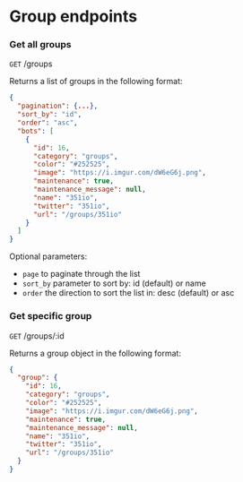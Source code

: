 # Group endpoints

### Get all groups 
`GET` /groups

Returns a list of groups in the following format:
```json
{
  "pagination": {...},
  "sort_by": "id",
  "order": "asc",
  "bots": [
    {
      "id": 16,
      "category": "groups",
      "color": "#252525",
      "image": "https://i.imgur.com/dW6eG6j.png",
      "maintenance": true,
      "maintenance_message": null,
      "name": "351io",
      "twitter": "351io",
      "url": "/groups/351io"
    }
  ]
}
```

Optional parameters:
- `page` to paginate through the list
- `sort_by` parameter to sort by: id (default) or name
- `order` the direction to sort the list in: desc (default) or asc

### Get specific group
`GET` /groups/:id

Returns a group object in the following format:
```json
{
  "group": {
    "id": 16,
    "category": "groups",
    "color": "#252525",
    "image": "https://i.imgur.com/dW6eG6j.png",
    "maintenance": true,
    "maintenance_message": null,
    "name": "351io",
    "twitter": "351io",
    "url": "/groups/351io"
  }
}
```